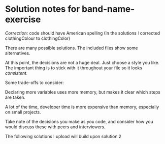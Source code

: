 # Solution notes for band-name-exercise

*Correction:* code should have American spelling
(In the solutions I corrected clothingColour to clothingColor)

There are many possible solutions.
The included files show some alternatives.

At this point, the decisions are not a huge deal. Just choose a style you like.
The important thing is to stick with it throughout your file so it looks *consistent*.

Some trade-offs to consider:

Declaring more variables uses more memory,
but makes it clear which steps are taken.

A lot of the time, developer time is more expensive than memory,
especially on small projects.

Take note of the decisions you make as you code, and
consider how you would discuss these with peers and interviewers.

The following solutions I upload will build upon solution 2
